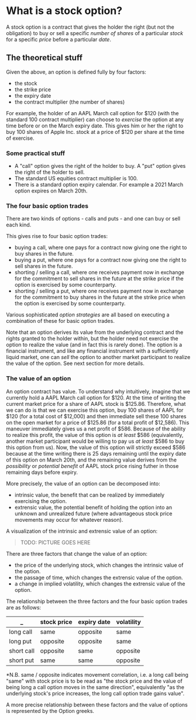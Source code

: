 # What is a stock option?

A stock option is a contract that gives the holder the right (but not the obligation) to buy or sell a specific _number of shares_ of a particular _stock_ for a specific _price_ before a particular _date_.

## The theoretical stuff

Given the above, an option is defined fully by four factors:
- the stock 
- the strike price 
- the expiry date
- the contract multiplier (the number of shares)

For example, the holder of an AAPL March call option for $120 (with the standard 100 contract multiplier) can choose to _exercise_ the option at any time before or on the March expiry date. This gives him or her the right to buy 100 shares of Apple Inc. stock at a price of $120 per share at the time of exercise. 

### Some practical stuff

- A "call" option gives the right of the holder to buy. A "put" option gives the right of the holder to sell. 
- The standard US equities contract multiplier is 100. 
- There is a standard option expiry calendar. For example a 2021 March option expires on March 20th.

### The four basic option trades

There are two kinds of options - calls and puts - and one can buy or sell each kind. 

This gives rise to four basic option trades:

- buying a call, where one pays for a contract now giving one the right to buy shares in the future.
- buying a put, where one pays for a contract now giving one the right to sell shares in the future.
- shorting / selling a call, where one receives payment now in exchange for the commitment to sell shares in the future at the strike price if the option is exercised by some counterparty.
- shorting / selling a put, where one receives payment now in exchange for the commitment to buy shares in the future at the strike price when the option is exercised by some counterparty.

Various sophisticated _option strategies_ are all based on executing a combination of these for basic option trades. 

Note that an option derives its value from the underlying contract and the rights granted to the holder within, but the holder need not exercise the option to realize the value (and in fact this is rarely done). The option is a financial instrument, and like any financial instrument with a sufficiently liquid market, one can _sell_ the option to another market participant to realize the value of the option. See next section for more details. 


### The value of an option

An option contract has value. To understand why intuitively, imagine that we currently hold a AAPL March call option for $120. At the time of writing the current market price for a share of AAPL stock is $125.86. Therefore, what we can do is that we can exercise this option, buy 100 shares of AAPL for $120 (for a total cost of $12,000) and then immediate sell these 100 shares on the open market for a price of $125.86 (for a total profit of $12,586). This maneuver immediately gives us a net profit of $586. Because of the ability to realize this profit, the value of this option is _at least_ $586 (equivalently, another market participant would be willing to pay us _at least_ $586 to buy this option from us). Now, the value of this option will strictly exceed $586 because at the time writing there is 25 days remaining until the expiry date of this option on March 20th, and the remaining value derives from the _possibility_ or _potential benefit_ of AAPL stock price rising futher in those remaining days before expiry. 

More precisely, the value of an option can be decomposed into:
- intrinsic value, the benefit that can be realized by immediately exercising the option.
- extrensic value, the potential benefit of holding the option into an unknown and unrealized future (where advantageous stock price movements may occur for whatever reason).

A visualization of the intrinsic and extrensic value of an option:

> TODO: PICTURE GOES HERE

There are three factors that change the value of an option:
- the price of the underlying stock, which changes the intrinsic value of the option.
- the passage of time, which changes the extrensic value of the option.
- a change in implied volatility, which changes the extrensic value of the option.

The relationship between the three factors and the four basic option trades are as follows:


_           | stock price | expiry date | volatility
------------| ----------- | ----------- | -------------
long call   | same        | opposite    | same
long put    | opposite    | opposite    | same
short call  | opposite    | same        | opposite
short put   | same        | same        | opposite

*N.B. same / opposite indicates movement correlation, i.e. a long call being "same" with stock price is to be read as "the stock price and the value of being long a call option moves in the same direction", equivalently "as the underlying stock's price increases, the long call option trade gains value".

A more precise relationship between these factors and the value of options is represented by the Option greeks. 

